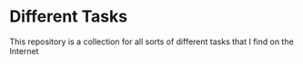 ﻿# Different Tasks
This repository is a collection for all sorts of different tasks that I find on the Internet
